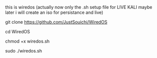this is wiredos (actually now only the .sh setup file for LIVE KALI maybe later i will create an iso for persistance and live)


git clone https://github.com/JustSouichi/WiredOS

cd WiredOS

chmod +x wiredos.sh

sudo ./wiredos.sh